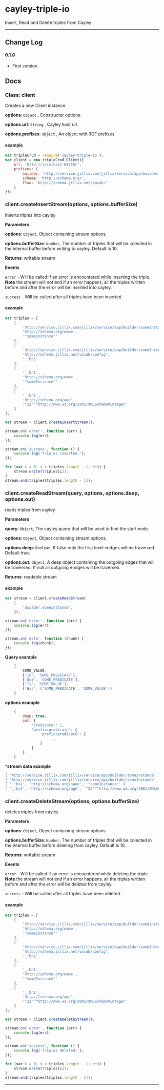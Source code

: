 # cayley-triple-io

Insert, Read and Delete triples from Cayley

***

## Change Log

#### 0.1.0
 - First version.


## Docs

### Class: client
Creates a new Client instance

**options**: `Object` , Constructor options.

**options.url**: `String` , Cayley host url.

**options.prefixes**: `Object` , An object with RDF prefixes.

#### example

``` javascript
var tripleCrud = require('cayley-triple-io');
var client = new tripleCrud.Client({
    url: 'http://localhost:64210/',
    prefixes: {
        builder: 'http://service.jillix.com/jillix/service/app/builder/',
        schema: 'http://schema.org/',
        flow: 'http://schema.jillix.net/vocab/'
    }
});
```

### client.createInsertStream(options, options.bufferSize) 

Inserts triples into cayley

**Parameters**

**options**: `Object`, Object containing stream options.

**options.bufferSize**: `Number`, The number of triples that will be colected in the internal buffer before writing to cayley. Default is 10.

**Returns**: writable stream

**Events**

`error` - Will be called if an error is encountered while inserting the triple. **Note** the stream will not end if an error happens, all the triples written before and after the error will be inserted into cayley.

`success` - Will be called after all triples have been inserted.

#### example
``` javascript
var triples = [
    [
        'http://service.jillix.com/jillix/service/app/builder/someInstance',
        'http://schema.org/name',
        '"someInstance"'
    ],
    [
        'http://service.jillix.com/jillix/service/app/builder/someInstance',
        'http://schema.jillix.net/vocab/config',
        '_:bn1'
    ],
    [
        '_:bn1',
        'http://schema.org/name',
        '"someInstance"'
    ],
    [
        '_:bn1',
        'http://schema.org/age',
        '"22"^^http://www.w3.org/2001/XMLSchema#integer'
    ]
];

var stream = client.createInsertStream();

stream.on('error', function (err) {
    console.log(err);
});

stream.on('success', function () {
    console.log('Triples inserted.');
});

for (var i = 0; i < triples.length - 1; ++i) {
    stream.write(triples[i]);
}
stream.end(triples[triples.length - 1]);
```

### client.createReadStream(query, options, options.deep, options.out) 

reads triples from cayley

**Parameters**

**query**: `Object`, The cayley query that will be used to find the start node.

**options**: `Object`, Object containing stream options.

**options.deep**: `Boolean`, If false only the first level endges will be traversed. Default true.

**options.out**: `Object`, A deep object containing the outgoing edges that will be traversed. If null all outgoing endges will be traversed.

**Returns**: readable stream

#### example

``` javascript
var stream = client.createReadStream(
    [
        'builder:someInstance',
    ]);

stream.on('error', function (err) {
    console.log(err);
});

stream.on('data', function (chunk) {
    console.log(chunk);
});
```

**Query example**

``` javascript
    [
        SOME_VALUE,
        ['In', 'SOME_PREDICATE'],
        ['Out', 'SOME_PREDICATE'],
        ['Is', 'SOME_VALUE'],
        ['Has', ['SOME_PREDICATE', 'SOME_VALUE']]
    ]
```

**options example**
``` javascript
    {
        deep: true,
        out: {
            'predicate': 1,
            'prefix:predicate': {
                'prefix:predicate': {
                    ...
                }
            }
        }
    }
```
***stream data example**
``` javascript
[ 'http://service.jillix.com/jillix/service/app/builder/someInstance', 'http://schema.org/name', '"someInstance"' ]
[ 'http://service.jillix.com/jillix/service/app/builder/someInstance', 'http://schema.jillix.net/vocab/config', '_:bn1' ]
[ '_:bn1', 'http://schema.org/name', '"someInstance"' ]
[ '_:bn1', 'http://schema.org/age', '"22"^^http://www.w3.org/2001/XMLSchema#integer' ]
```

### client.createDeleteStream(options, options.bufferSize) 

deletes triples from cayley

**Parameters**

**options**: `Object`, Object containing stream options.

**options.bufferSize**: `Number`, The number of triples that will be colected in the internal buffer before deleting from cayley. Default is 10.

**Returns**: writable stream

**Events**

`error` - Will be called if an error is encountered while deleting the triple. **Note** the stream will not end if an error happens, all the triples written before and after the error will be deleted from cayley.

`success` - Will be called after all triples have been deleted.

#### example
``` javascript
var triples = [
    [
        'http://service.jillix.com/jillix/service/app/builder/someInstance',
        'http://schema.org/name',
        '"someInstance"'
    ],
    [
        'http://service.jillix.com/jillix/service/app/builder/someInstance',
        'http://schema.jillix.net/vocab/config',
        '_:bn1'
    ],
    [
        '_:bn1',
        'http://schema.org/name',
        '"someInstance"'
    ],
    [
        '_:bn1',
        'http://schema.org/age',
        '"22"^^http://www.w3.org/2001/XMLSchema#integer'
    ]
];

var stream = client.createDeleteStream();

stream.on('error', function (err) {
    console.log(err);
});

stream.on('success', function () {
    console.log('Triples deleted.');
});

for (var i = 0; i < triples.length - 1; ++i) {
    stream.write(triples[i]);
}
stream.end(triples[triples.length - 1]);
```
* * *
